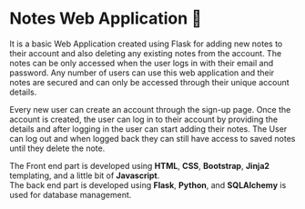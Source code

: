 # Notes Web Application 📝
It is a basic Web Application created using Flask for adding new notes to their account and also deleting any existing notes from the account. 
The notes can be only accessed when the user logs in with their email and password. Any number of users can use this web application and their notes are secured and can only be accessed through their unique account details.

Every new user can create an account through the sign-up page. Once the account is created, the user can log in to their account by providing the details and after logging in the user can start adding their notes. The User can log out and when logged back they can still have access to saved notes until they delete the note. 

The Front end part is developed using **HTML**, **CSS**, **Bootstrap**, **Jinja2** templating, and a little bit of **Javascript**. <br />
The back end part is developed using **Flask**, **Python**, and **SQLAlchemy** is used for database management. 
